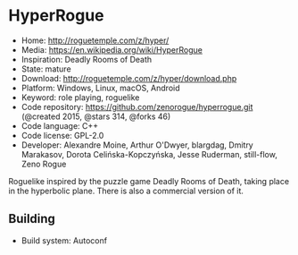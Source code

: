 # HyperRogue

- Home: http://roguetemple.com/z/hyper/
- Media: https://en.wikipedia.org/wiki/HyperRogue
- Inspiration: Deadly Rooms of Death
- State: mature
- Download: http://roguetemple.com/z/hyper/download.php
- Platform: Windows, Linux, macOS, Android
- Keyword: role playing, roguelike
- Code repository: https://github.com/zenorogue/hyperrogue.git (@created 2015, @stars 314, @forks 46)
- Code language: C++
- Code license: GPL-2.0
- Developer: Alexandre Moine, Arthur O'Dwyer, blargdag, Dmitry Marakasov, Dorota Celińska-Kopczyńska, Jesse Ruderman, still-flow, Zeno Rogue

Roguelike inspired by the puzzle game Deadly Rooms of Death, taking place in the hyperbolic plane.
There is also a commercial version of it.

## Building

- Build system: Autoconf
